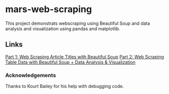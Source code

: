 # mars-web-scraping
 
This project demonstrats webscraping using Beautiful Soup and data analysis and visualization using pandas and matplotlib.

## Links
[Part 1: Web Scraping Article Titles with Beautiful Soup](https://github.com/joannadelaune/mars-web-scraping/blob/main/part_1_mars_news.ipynb)
[Part 2: Web Scraping Table Data with Beautiful Soup + Data Analysis & Visualization](https://github.com/joannadelaune/mars-web-scraping/blob/main/part_2_mars_weather.ipynb)

### Acknowledgements
Thanks to Kourt Bailey for his help with debugging code.
